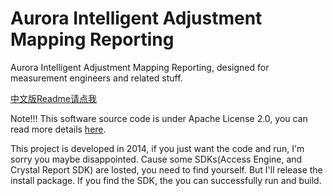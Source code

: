 # Aurora Intelligent Adjustment Mapping Reporting

Aurora Intelligent Adjustment Mapping Reporting, designed for measurement engineers and related stuff.

[中文版Readme请点我]()

Note!!! This software source code is under Apache License 2.0, you can read more details [here](https://github.com/hupo376787/Aurora_Intelligent_Adjustment_Mapping_Reporting/blob/master/LICENSE).

This project is developed in 2014, if you just want the code and run, I'm sorry you maybe disappointed. Cause some SDKs(Access Engine, and Crystal Report SDK) are losted, you need to find yourself. But I'll release the install package. If you find the SDK, the you can successfully run and build.

